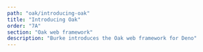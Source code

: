 ```yaml
---
path: "oak/introducing-oak"
title: "Introducing Oak"
order: "7A"
section: "Oak web framework"
description: "Burke introduces the Oak web framework for Deno"
---
```


